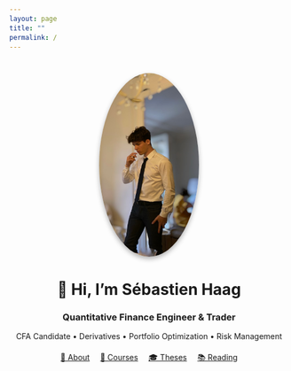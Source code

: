 ```yaml
---
layout: page
title: ""
permalink: /
---
```


<div style="text-align: center; margin-top: 40px;">

<img src="/assets/images/sebastien.jpg" alt="Sébastien Haag" style="width: 180px; border-radius: 50%; box-shadow: 0px 4px 8px rgba(0,0,0,0.3);" />

# 👋 Hi, I’m Sébastien Haag

### Quantitative Finance Engineer & Trader  
CFA Candidate • Derivatives • Portfolio Optimization • Risk Management

<div style="margin-top: 20px;">
  <a href="/about/" style="margin-right: 15px;">📄 About</a>
  <a href="/cours/" style="margin-right: 15px;">📘 Courses</a>
  <a href="/theses/" style="margin-right: 15px;">🎓 Theses</a>
  <a href="/reading/">📚 Reading</a>
</div>

</div>

